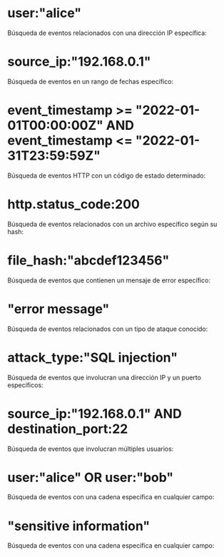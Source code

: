 # user:"alice"
Búsqueda de eventos relacionados con una dirección IP específica:

# source_ip:"192.168.0.1"
Búsqueda de eventos en un rango de fechas específico:

# event_timestamp >= "2022-01-01T00:00:00Z" AND event_timestamp <= "2022-01-31T23:59:59Z"
Búsqueda de eventos HTTP con un código de estado determinado:

# http.status_code:200
Búsqueda de eventos relacionados con un archivo específico según su hash:

# file_hash:"abcdef123456"
Búsqueda de eventos que contienen un mensaje de error específico:

# "error message"
Búsqueda de eventos relacionados con un tipo de ataque conocido:

# attack_type:"SQL injection"
Búsqueda de eventos que involucran una dirección IP y un puerto específicos:

# source_ip:"192.168.0.1" AND destination_port:22
Búsqueda de eventos que involucran múltiples usuarios:

# user:"alice" OR user:"bob"
Búsqueda de eventos con una cadena específica en cualquier campo:

# "sensitive information"
Búsqueda de eventos con una cadena específica en cualquier campo:
